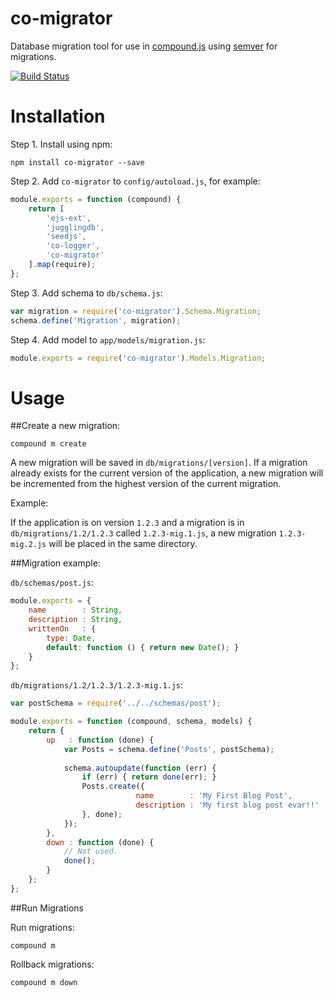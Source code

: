 co-migrator
===========

Database migration tool for use in [compound.js](https://github.com/1602/compound) using [semver](http://semver.org/) for migrations.

[![Build Status](https://travis-ci.org/absynce/co-migrator.png?branch=master)](https://travis-ci.org/absynce/co-migrator)

Installation
============

Step 1. Install using npm:

    npm install co-migrator --save

Step 2. Add `co-migrator` to `config/autoload.js`, for example:

```javascript
module.exports = function (compound) {
    return [
        'ejs-ext',
        'jugglingdb',
        'seedjs',
        'co-logger',
        'co-migrator'
    ].map(require);
};
```

Step 3. Add schema to `db/schema.js`:

```javascript
var migration = require('co-migrator').Schema.Migration;
schema.define('Migration', migration);
```

Step 4. Add model to `app/models/migration.js`:

```javascript
module.exports = require('co-migrator').Models.Migration;
```

Usage
=====

##Create a new migration:

    compound m create
    
A new migration will be saved in `db/migrations/[version]`. If a migration already exists for the current version of the application, a new migration will be incremented from the highest version of the current migration. 

Example:

If the application is on version `1.2.3` and a migration is in `db/migrations/1.2/1.2.3` called `1.2.3-mig.1.js`, a new migration `1.2.3-mig.2.js` will be placed in the same directory.

##Migration example:

`db/schemas/post.js`:
```javascript
module.exports = {
    name        : String,
    description : String,
    writtenOn   : {
        type: Date,
        default: function () { return new Date(); }
    }
};
```

`db/migrations/1.2/1.2.3/1.2.3-mig.1.js`:
```javascript
var postSchema = require('../../schemas/post');

module.exports = function (compound, schema, models) {
    return {
        up   : function (done) {
            var Posts = schema.define('Posts', postSchema);
            
            schema.autoupdate(function (err) {
                if (err) { return done(err); }
                Posts.create({
                            name        : 'My First Blog Post',
                            description : 'My first blog post evar!!'
                }, done);
            });
        },
        down : function (done) {
            // Not used.
            done();
        }
    };
};
```

##Run Migrations

Run migrations:

    compound m
    
Rollback migrations:

    compound m down
